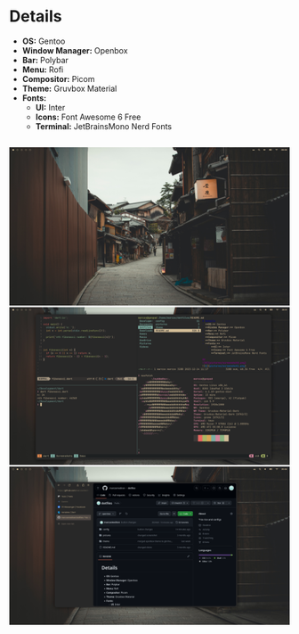 # Details
- **OS:** Gentoo
- **Window Manager:** Openbox
- **Bar:** Polybar
- **Menu:** Rofi
- **Compositor:** Picom
- **Theme:** Gruvbox Material
- **Fonts:**
    - **UI:** Inter
    - **Icons:** Font Awesome 6 Free
    - **Terminal:** JetBrainsMono Nerd Fonts

##
![0](pictures/screenshot0.png)
![1](pictures/screenshot1.png)
![2](pictures/screenshot2.png)
